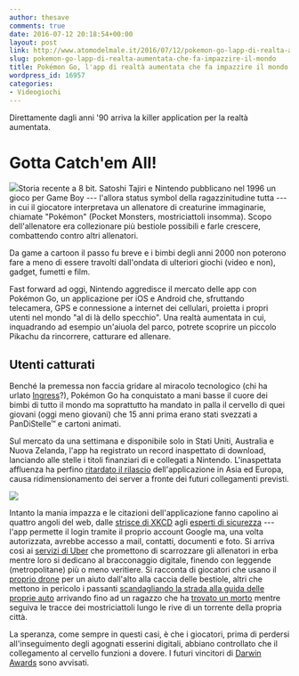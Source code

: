```yaml
---
author: thesave
comments: true
date: 2016-07-12 20:18:54+00:00
layout: post
link: http://www.atomodelmale.it/2016/07/12/pokemon-go-lapp-di-realta-aumentata-che-fa-impazzire-il-mondo/
slug: pokemon-go-lapp-di-realta-aumentata-che-fa-impazzire-il-mondo
title: Pokémon Go, l'app di realtà aumentata che fa impazzire il mondo
wordpress_id: 16957
categories:
- Videogiochi
---
```


Direttamente dagli anni '90 arriva la killer application per la realtà aumentata.



# Gotta Catch'em All!



![](http://www.atomodelmale.it/wp-content/uploads/2016/07/pokemon_000-300x188.jpeg)Storia recente a 8 bit. Satoshi Tajiri e Nintendo pubblicano nel 1996 un gioco per Game Boy --- l'allora status symbol della ragazzinitudine tutta --- in cui il giocatore interpretava un allenatore di creaturine immaginarie, chiamate "Pokémon" (Pocket Monsters, mostriciattoli insomma). Scopo dell'allenatore era collezionare più bestiole possibili e farle crescere, combattendo contro altri allenatori.

Da game a cartoon il passo fu breve e i bimbi degli anni 2000 non poterono fare a meno di essere travolti dall'ondata di ulteriori giochi (video e non), gadget, fumetti e film.

Fast forward ad oggi, Nintendo aggredisce il mercato delle app con Pokémon Go, un applicazione per iOS e Android che, sfruttando telecamera, GPS e connessione a internet dei cellulari, proietta i propri utenti nel mondo "al di là dello specchio". Una realtà aumentata in cui, inquadrando ad esempio un'aiuola del parco, potrete scoprire un piccolo Pikachu da rincorrere, catturare ed allenare.





## Utenti catturati



Benché la premessa non faccia gridare al miracolo tecnologico (chi ha urlato [Ingress](https://www.ingress.com/)?), Pokémon Go ha conquistato a mani basse il cuore dei bimbi di tutto il mondo ma soprattutto ha mandato in palla il cervello di quei giovani (oggi meno giovani) che 15 anni prima erano stati svezzati a PanDiStelle™ e cartoni animati.

Sul mercato da una settimana e disponibile solo in Stati Uniti, Australia e Nuova Zelanda, l'app ha registrato un record inaspettato di download, lanciando alle stelle i titoli finanziari di e collegati a Nintendo. L'inaspettata affluenza ha perfino [ritardato il rilascio](http://www.theverge.com/2016/7/11/12147802/pokemon-go-uk-europe-asia-availability) dell'applicazione in Asia ed Europa, causa ridimensionamento dei server a fronte dei futuri collegamenti previsti.

![](http://www.atomodelmale.it/wp-content/uploads/2016/07/pokemon_002.jpg)

Intanto la mania impazza e le citazioni dell'applicazione fanno capolino ai quattro angoli del web, dalle [strisce di XKCD](http://xkcd.com/1705/) agli [esperti di sicurezza](http://adamreeve.tumblr.com/post/147120922009/pokemon-go-is-a-huge-security-risk) --- l'app permette il login tramite il proprio account Google ma, una volta autorizzata, avrebbe accesso a mail, contatti, documenti e foto. Si arriva così ai [servizi di Uber](http://gizmodo.com/entrepreneurs-are-offering-uber-style-rides-for-pokemon-1783453321) che promettono di scarrozzare gli allenatori in erba mentre loro si dedicano al bracconaggio digitale, finendo con leggende (metropolitane) più o meno veritiere. Si racconta di giocatori che usano il [proprio drone](http://gizmodo.com/can-you-speed-up-your-pokemon-go-progress-with-a-drone-1783418966) per un aiuto dall'alto alla caccia delle bestiole, altri che mettono in pericolo i passanti [scandagliando la strada alla guida delle proprie auto](http://jalopnik.com/pokemon-go-makes-driving-a-lot-more-dangerous-1783377760) arrivando fino ad un ragazzo che ha [trovato un morto](http://gizmodo.com/teen-playing-pokemon-go-finds-dead-body-instead-report-1783368575) mentre seguiva le tracce dei mostriciattoli lungo le rive di un torrente della propria città.

La speranza, come sempre in questi casi, è che i giocatori, prima di perdersi all'inseguimento degli agognati esserini digitali, abbiano controllato che il collegamento al cervello funzioni a dovere. I futuri vincitori di [Darwin Awards](http://www.atomodelmale.it/2007/06/19/the-darwin-awards-film-mito-e-realta/) sono avvisati.
